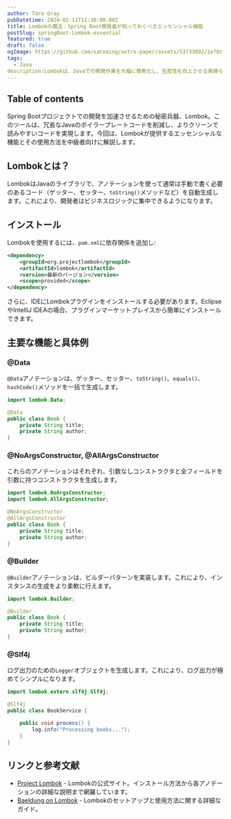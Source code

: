 ```yaml
---
author: Taro Gray
pubDatetime: 2024-02-11T11:38:00.00Z
title: Lombokの魔法：Spring Boot開発者が知っておくべきエッセンシャル機能
postSlug: springBoot-Lombok-essential
featured: true
draft: false
ogImage: https://github.com/satnaing/astro-paper/assets/53733092/1ef0cf03-8137-4d67-ac81-84a032119e3a
tags:
  - Java
description:Lombokは、Javaでの開発作業を大幅に簡素化し、生産性を向上させる素晴らしいツールです。このブログで紹介した機能を活用すれば、Spring Bootアプリケーションの開発がより快適に、そして効率的になるでしょう。Lombokの魔法を使って、あなたのコードを次のレベルに引き上げましょう！ 
---
```


## Table of contents

Spring Bootプロジェクトでの開発を加速させるための秘密兵器、Lombok。このツールは、冗長なJavaのボイラープレートコードを削減し、よりクリーンで読みやすいコードを実現します。今回は、Lombokが提供するエッセンシャルな機能とその使用方法を中級者向けに解説します。

## Lombokとは？

LombokはJavaのライブラリで、アノテーションを使って通常は手動で書く必要のあるコード（ゲッター、セッター、`toString()`メソッドなど）を自動生成します。これにより、開発者はビジネスロジックに集中できるようになります。

## インストール

Lombokを使用するには、`pom.xml`に依存関係を追加し:

```xml
<dependency>
    <groupId>org.projectlombok</groupId>
    <artifactId>lombok</artifactId>
    <version>最新のバージョン</version>
    <scope>provided</scope>
</dependency>
```

さらに、IDEにLombokプラグインをインストールする必要があります。EclipseやIntelliJ IDEAの場合、プラグインマーケットプレイスから簡単にインストールできます。

## 主要な機能と具体例

### @Data

`@Data`アノテーションは、ゲッター、セッター、`toString()`、`equals()`、`hashCode()`メソッドを一括で生成します。

```java
import lombok.Data;

@Data
public class Book {
    private String title;
    private String author;
}
```

### @NoArgsConstructor, @AllArgsConstructor

これらのアノテーションはそれぞれ、引数なしコンストラクタと全フィールドを引数に持つコンストラクタを生成します。

```java
import lombok.NoArgsConstructor;
import lombok.AllArgsConstructor;

@NoArgsConstructor
@AllArgsConstructor
public class Book {
    private String title;
    private String author;
}
```

### @Builder

`@Builder`アノテーションは、ビルダーパターンを実装します。これにより、インスタンスの生成をより柔軟に行えます。

```java
import lombok.Builder;

@Builder
public class Book {
    private String title;
    private String author;
}
```

### @Slf4j

ログ出力のための`Logger`オブジェクトを生成します。これにより、ログ出力が極めてシンプルになります。

```java
import lombok.extern.slf4j.Slf4j;

@Slf4j
public class BookService {

    public void process() {
        log.info("Processing books...");
    }
}
```

## リンクと参考文献

- [Project Lombok](https://projectlombok.org/) - Lombokの公式サイト。インストール方法から各アノテーションの詳細な説明まで網羅しています。
- [Baeldung on Lombok](https://www.baeldung.com/lombok-ide) - Lombokのセットアップと使用方法に関する詳細なガイド。
